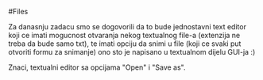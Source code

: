 #Files

Za danasnju zadacu smo se dogovorili da to bude jednostavni text editor koji ce imati mogucnost otvaranja nekog textualnog file-a (extenzija ne treba da bude samo txt), te imati opciju da snimi u file (koji ce svaki put otvoriti formu za snimanje) ono sto je napisano u textualnom dijelu GUI-ja :)

Znaci, textualni editor sa opcijama "Open" i "Save as".
